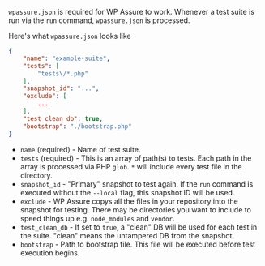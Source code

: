 `wpassure.json` is required for WP Assure to work. Whenever a test suite is run via the `run` command, `wpassure.json` is processed.

Here's what `wpassure.json` looks like

```json
{
	"name": "example-suite",
	"tests": [
		"tests\/*.php"
 	],
	"snapshot_id": "...",
	"exclude": [
		...
	],
	"test_clean_db": true,
	"bootstrap": "./bootstrap.php"
}
```

* `name` (required) - Name of test suite.
* `tests` (required) - This is an array of path(s) to tests. Each path in the array is processed via PHP `glob`. `*` will include every test file in the directory.
* `snapshot_id` - "Primary" snapshot to test again. If the `run` command is executed without the `--local` flag, this snapshot ID will be used.
* `exclude` - WP Assure copys all the files in your repository into the snapshot for testing. There may be directories you want to include to speed things up e.g. `node_modules` and `vendor`.
* `test_clean_db` - If set to `true`, a "clean" DB will be used for each test in the suite. "clean" means the untampered DB from the snapshot.
* `bootstrap` - Path to bootstrap file. This file will be executed before test execution begins.
